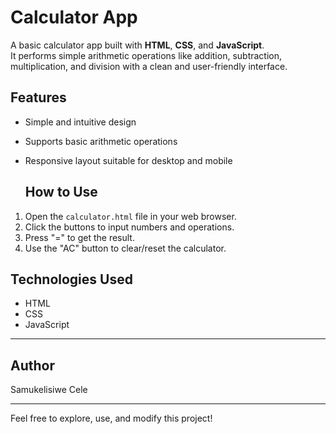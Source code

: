 # Calculator App

A basic calculator app built with **HTML**, **CSS**, and **JavaScript**.  
It performs simple arithmetic operations like addition, subtraction, multiplication, and division with a clean and user-friendly interface.

## Features

- Simple and intuitive design  
- Supports basic arithmetic operations  
- Responsive layout suitable for desktop and mobile

  ## How to Use

1. Open the `calculator.html` file in your web browser.  
2. Click the buttons to input numbers and operations.  
3. Press "=" to get the result.  
4. Use the "AC" button to clear/reset the calculator.


## Technologies Used

- HTML  
- CSS  
- JavaScript  

---

## Author

Samukelisiwe Cele

---

Feel free to explore, use, and modify this project!
